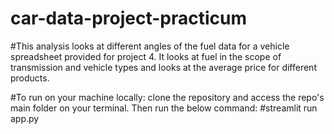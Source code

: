 # car-data-project-practicum

#This analysis looks at different angles of the fuel data for a vehicle spreadsheet provided for project 4. It looks at fuel in the scope of transmission and vehicle types and looks at the average price for different products.

#To run on your machine locally: clone the repository and access the repo's main folder on your terminal. Then run the below command:
#streamlit run app.py

